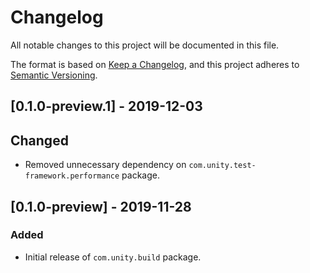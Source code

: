 # Changelog
All notable changes to this project will be documented in this file.

The format is based on [Keep a Changelog](https://keepachangelog.com/en/1.0.0/),
and this project adheres to [Semantic Versioning](https://semver.org/spec/v2.0.0.html).

## [0.1.0-preview.1] - 2019-12-03

## Changed
- Removed unnecessary dependency on `com.unity.test-framework.performance` package.

## [0.1.0-preview] - 2019-11-28

### Added
- Initial release of `com.unity.build` package.

